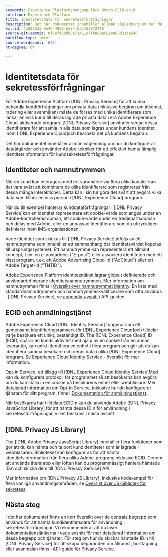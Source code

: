 ```yaml
---
keywords: Experience Platform;hem;populära ämnen;ECID;ecid
solution: Experience Platform
title: Identitetsdata för sekretessförfrågningar
description: Det här dokumentet innehåller allmän vägledning om hur du konfigurerar dataåtgärder och använder Adobe-tekniker för att effektivt hämta lämplig identitetsinformation för kundsekretessförfrågningar.
exl-id: 43b0292a-ea4d-4858-b584-ba71029724f6
source-git-commit: 0f7ef438db5e7141197fb860a5814883d31ca545
workflow-type: tm+mt
source-wordcount: '646'
ht-degree: 0%

---
```


# Identitetsdata för sekretessförfrågningar

För Adobe Experience Platform [!DNL Privacy Service] för att kunna behandla kundförfrågningar om privata data (inklusive begäran om åtkomst, radering eller avanmälan) måste de förses med unika identifierare som länkar en viss kund till deras lagrade privata data i era Adobe Experience Cloud-aktiverade program. [!DNL Privacy Service] använder sedan dessa identifierare för att samla in alla data som lagras under kundens identitet inom [!DNL Experience Cloud]och bearbeta det på kundens begäran.

Det här dokumentet innehåller allmän vägledning om hur du konfigurerar dataåtgärder och använder Adobe-tekniker för att effektivt hämta lämplig identitetsinformation för kundsekretessförfrågningar.

## Identiteter och namnutrymmen

När en kund kan interagera med ert varumärke via flera olika kanaler kan det vara svårt att kombinera de olika identifierare som registreras från dessa många interaktioner. Detta kan i sin tur göra det svårt att avgöra vilka data som tillhör en viss person i [!DNL Experience Cloud] program.

När du till exempel hanterar kunddataförfrågningar i [!DNL Privacy Service]kan en identitet representera ett cookie-värde som anges under en Adobe-kontrollerad domän, ett cookie-värde under en tredjepartsdomän och delas med Adobe, eller en anpassad identifierare som du uttryckligen definierar inom IMS-organisationen.

Varje identitet som skickas till [!DNL Privacy Service] åtföljs av ett namnutrymme som innehåller ett sammanhang där identitetsvärdet kopplas till ursprungssystemet. Ett namnutrymme kan representera ett allmänt koncept, t.ex. en e-postadress (&quot;E-post&quot;) eller associera identiteten med ett visst program, t.ex. ett Adobe Advertising Cloud-id (&quot;AdCloud&quot;) eller ett Adobe Target-id (&quot;TNTID&quot;).

Adobe Experience Platform identitetstjänst lagrar globalt definierade och användardefinierade identitetsnamnutrymmen. Mer information om namnutrymmen finns i [Översikt över namnutrymmet identity](../identity-service/namespaces.md). En lista med standardnamnutrymmen och namnutrymmeskvalificerare som ofta används i [!DNL Privacy Service], se [appendix-avsnitt](api/appendix.md) i API-guiden.

## ECID och anmälningstjänst

Adobe Experience Cloud [!DNL Identity Service] fungerar som ett gemensamt identifieringsramverk för [!DNL Experience Cloud]och tilldelar varje besökare ett unikt, beständigt ID. The [!DNL Experience Cloud] ID (ECID) spårar en kunds aktivitet med hjälp av en cookie från en annan leverantör, kan unikt identifiera en enhet i flera program och gör att du kan identifiera samma besökare och deras data i olika [!DNL Experience Cloud] program. Se [Experience Cloud Identity Service - översikt](https://experienceleague.adobe.com/docs/id-service/using/intro/overview.html) för mer information.

Opt-in Service, ett tillägg till [!DNL Experience Cloud Identity Service]Med kan du konfigurera protokoll för programmet så att besökarna kan avgöra om du kan ställa in en cookie på besökarens enhet eller webbläsare. Mer detaljerad information om Opt-in Service, inklusive hur du konfigurerar tjänsten för ditt program, finns i [Dokumentation för anmälningstjänst](https://experienceleague.adobe.com/docs/id-service/using/implementation/opt-in-service/optin-overview.html).

När besökarna har tilldelats ECID:n kan du använda Adobe [!DNL Privacy JavaScript Library] för att hämta dessa ID:n för användning i sekretessförfrågningar, vilket beskrivs i nästa avsnitt.

## [!DNL Privacy JS Library]

The [!DNL Adobe Privacy JavaScript Library] innehåller flera funktioner som gör att du kan hämta och ta bort kundidentiteter som är lagrade i webbläsaren. Biblioteket kan konfigureras för att hämta identitetsinformation från flera olika Adobe-program, inklusive ECID. Genom att använda återanrop eller löften kan du programmässigt hantera hämtade ID:n och skicka dem till [!DNL Privacy Service] API.

Mer information om [!DNL Privacy JS Library], inklusive kodexempel för flera vanliga användningsområden, se [Översikt över JS-bibliotek för sekretess](js-library.md).

## Nästa steg

I det här dokumentet finns en kort översikt över de centrala begrepp som används för att hämta kundidentitetsdata för användning i sekretessförfrågningar. Vi rekommenderar att du läser dokumentationslänkarna i varje avsnitt för mer detaljerad information om dessa begrepp och tjänster. För steg om hur du skickar hämtade ID:n till [!DNL Privacy Service] för att skapa begäranden om åtkomst, borttagning eller avanmälan finns i [API-guide för Privacy Service](api/overview.md).

